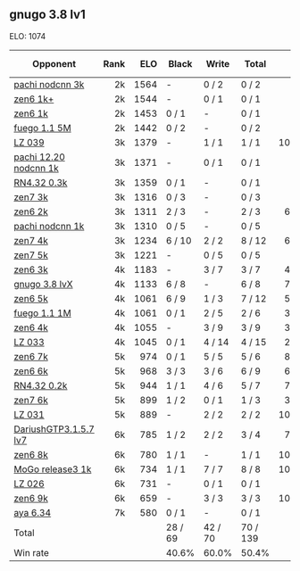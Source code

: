 ## gnugo 3.8 lv1 ##

ELO: 1074

Opponent | Rank | ELO | Black | Write | Total | Win rate
---------|-----:|----:|-------|-------|-------|-------:
[pachi nodcnn 3k](pachi%20nodcnn%203k.md) | 2k | 1564 | - | 0 / 2 | 0 / 2 | 0.0%
[zen6 1k+](zen6%201k+.md) | 2k | 1544 | - | 0 / 1 | 0 / 1 | 0.0%
[zen6 1k](zen6%201k.md) | 2k | 1453 | 0 / 1 | - | 0 / 1 | 0.0%
[fuego 1.1 5M](fuego%201.1%205M.md) | 2k | 1442 | 0 / 2 | - | 0 / 2 | 0.0%
[LZ 039](LZ%20039.md) | 3k | 1379 | - | 1 / 1 | 1 / 1 | 100.0%
[pachi 12.20 nodcnn 1k](pachi%2012.20%20nodcnn%201k.md) | 3k | 1371 | - | 0 / 1 | 0 / 1 | 0.0%
[RN4.32 0.3k](RN4.32%200.3k.md) | 3k | 1359 | 0 / 1 | - | 0 / 1 | 0.0%
[zen7 3k](zen7%203k.md) | 3k | 1316 | 0 / 3 | - | 0 / 3 | 0.0%
[zen6 2k](zen6%202k.md) | 3k | 1311 | 2 / 3 | - | 2 / 3 | 66.7%
[pachi nodcnn 1k](pachi%20nodcnn%201k.md) | 3k | 1310 | 0 / 5 | - | 0 / 5 | 0.0%
[zen7 4k](zen7%204k.md) | 3k | 1234 | 6 / 10 | 2 / 2 | 8 / 12 | 66.7%
[zen7 5k](zen7%205k.md) | 3k | 1221 | - | 0 / 5 | 0 / 5 | 0.0%
[zen6 3k](zen6%203k.md) | 4k | 1183 | - | 3 / 7 | 3 / 7 | 42.9%
[gnugo 3.8 lvX](gnugo%203.8%20lvX.md) | 4k | 1133 | 6 / 8 | - | 6 / 8 | 75.0%
[zen6 5k](zen6%205k.md) | 4k | 1061 | 6 / 9 | 1 / 3 | 7 / 12 | 58.3%
[fuego 1.1 1M](fuego%201.1%201M.md) | 4k | 1061 | 0 / 1 | 2 / 5 | 2 / 6 | 33.3%
[zen6 4k](zen6%204k.md) | 4k | 1055 | - | 3 / 9 | 3 / 9 | 33.3%
[LZ 033](LZ%20033.md) | 4k | 1045 | 0 / 1 | 4 / 14 | 4 / 15 | 26.7%
[zen6 7k](zen6%207k.md) | 5k | 974 | 0 / 1 | 5 / 5 | 5 / 6 | 83.3%
[zen6 6k](zen6%206k.md) | 5k | 968 | 3 / 3 | 3 / 6 | 6 / 9 | 66.7%
[RN4.32 0.2k](RN4.32%200.2k.md) | 5k | 944 | 1 / 1 | 4 / 6 | 5 / 7 | 71.4%
[zen7 6k](zen7%206k.md) | 5k | 899 | 1 / 2 | 0 / 1 | 1 / 3 | 33.3%
[LZ 031](LZ%20031.md) | 5k | 889 | - | 2 / 2 | 2 / 2 | 100.0%
[DariushGTP3.1.5.7 lv7](DariushGTP3.1.5.7%20lv7.md) | 6k | 785 | 1 / 2 | 2 / 2 | 3 / 4 | 75.0%
[zen6 8k](zen6%208k.md) | 6k | 780 | 1 / 1 | - | 1 / 1 | 100.0%
[MoGo release3 1k](MoGo%20release3%201k.md) | 6k | 734 | 1 / 1 | 7 / 7 | 8 / 8 | 100.0%
[LZ 026](LZ%20026.md) | 6k | 731 | - | 0 / 1 | 0 / 1 | 0.0%
[zen6 9k](zen6%209k.md) | 6k | 659 | - | 3 / 3 | 3 / 3 | 100.0%
[aya 6.34](aya%206.34.md) | 7k | 580 | 0 / 1 | - | 0 / 1 | 0.0%
Total | | | 28 / 69 | 42 / 70 | 70 / 139 | 
Win rate| | | 40.6% | 60.0% | 50.4% | 
